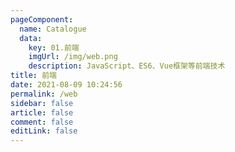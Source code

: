 ```yaml
---
pageComponent: 
  name: Catalogue
  data: 
    key: 01.前端
    imgUrl: /img/web.png
    description: JavaScript、ES6、Vue框架等前端技术
title: 前端
date: 2021-08-09 10:24:56
permalink: /web
sidebar: false
article: false
comment: false
editLink: false
---
```


